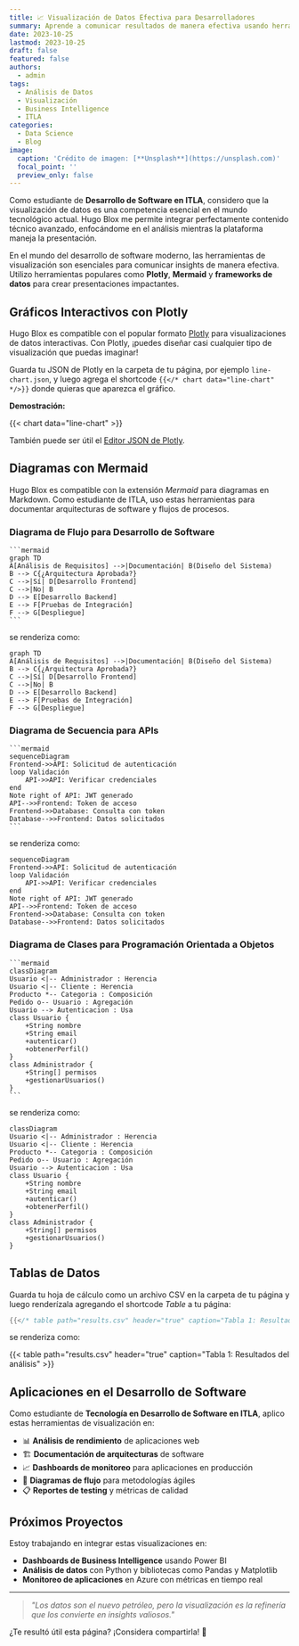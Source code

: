 ```yaml
---
title: 📈 Visualización de Datos Efectiva para Desarrolladores
summary: Aprende a comunicar resultados de manera efectiva usando herramientas modernas como Plotly, Mermaid y frameworks de datos.
date: 2023-10-25
lastmod: 2023-10-25
draft: false
featured: false
authors:
  - admin
tags:
  - Análisis de Datos
  - Visualización
  - Business Intelligence
  - ITLA
categories:
  - Data Science
  - Blog
image:
  caption: 'Crédito de imagen: [**Unsplash**](https://unsplash.com)'
  focal_point: ''
  preview_only: false
---
```


Como estudiante de **Desarrollo de Software en ITLA**, considero que la visualización de datos es una competencia esencial en el mundo tecnológico actual. Hugo Blox me permite integrar perfectamente contenido técnico avanzado, enfocándome en el análisis mientras la plataforma maneja la presentación.

En el mundo del desarrollo de software moderno, las herramientas de visualización son esenciales para comunicar insights de manera efectiva. Utilizo herramientas populares como **Plotly**, **Mermaid** y **frameworks de datos** para crear presentaciones impactantes.

## Gráficos Interactivos con Plotly

Hugo Blox es compatible con el popular formato [Plotly](https://plot.ly/) para visualizaciones de datos interactivas. Con Plotly, ¡puedes diseñar casi cualquier tipo de visualización que puedas imaginar!

Guarda tu JSON de Plotly en la carpeta de tu página, por ejemplo `line-chart.json`, y luego agrega el shortcode `{{</* chart data="line-chart" */>}}` donde quieras que aparezca el gráfico.

**Demostración:**

{{< chart data="line-chart" >}}

También puede ser útil el [Editor JSON de Plotly](http://plotly-json-editor.getforge.io/).

## Diagramas con Mermaid

Hugo Blox es compatible con la extensión _Mermaid_ para diagramas en Markdown. Como estudiante de ITLA, uso estas herramientas para documentar arquitecturas de software y flujos de procesos.

### Diagrama de Flujo para Desarrollo de Software

    ```mermaid
    graph TD
    A[Análisis de Requisitos] -->|Documentación| B(Diseño del Sistema)
    B --> C{¿Arquitectura Aprobada?}
    C -->|Sí| D[Desarrollo Frontend]
    C -->|No| B
    D --> E[Desarrollo Backend]
    E --> F[Pruebas de Integración]
    F --> G[Despliegue]
    ```

se renderiza como:

```mermaid
graph TD
A[Análisis de Requisitos] -->|Documentación| B(Diseño del Sistema)
B --> C{¿Arquitectura Aprobada?}
C -->|Sí| D[Desarrollo Frontend]
C -->|No| B
D --> E[Desarrollo Backend]
E --> F[Pruebas de Integración]
F --> G[Despliegue]
```

### Diagrama de Secuencia para APIs

    ```mermaid
    sequenceDiagram
    Frontend->>API: Solicitud de autenticación
    loop Validación
        API->>API: Verificar credenciales
    end
    Note right of API: JWT generado
    API-->>Frontend: Token de acceso
    Frontend->>Database: Consulta con token
    Database-->>Frontend: Datos solicitados
    ```

se renderiza como:

```mermaid
sequenceDiagram
Frontend->>API: Solicitud de autenticación
loop Validación
    API->>API: Verificar credenciales
end
Note right of API: JWT generado
API-->>Frontend: Token de acceso
Frontend->>Database: Consulta con token
Database-->>Frontend: Datos solicitados
```

### Diagrama de Clases para Programación Orientada a Objetos

    ```mermaid
    classDiagram
    Usuario <|-- Administrador : Herencia
    Usuario <|-- Cliente : Herencia
    Producto *-- Categoria : Composición
    Pedido o-- Usuario : Agregación
    Usuario --> Autenticacion : Usa
    class Usuario {
        +String nombre
        +String email
        +autenticar()
        +obtenerPerfil()
    }
    class Administrador {
        +String[] permisos
        +gestionarUsuarios()
    }
    ```

se renderiza como:

```mermaid
classDiagram
Usuario <|-- Administrador : Herencia
Usuario <|-- Cliente : Herencia
Producto *-- Categoria : Composición
Pedido o-- Usuario : Agregación
Usuario --> Autenticacion : Usa
class Usuario {
    +String nombre
    +String email
    +autenticar()
    +obtenerPerfil()
}
class Administrador {
    +String[] permisos
    +gestionarUsuarios()
}
```

## Tablas de Datos

Guarda tu hoja de cálculo como un archivo CSV en la carpeta de tu página y luego renderízala agregando el shortcode _Table_ a tu página:

```go
{{</* table path="results.csv" header="true" caption="Tabla 1: Resultados del análisis" */>}}
```

se renderiza como:

{{< table path="results.csv" header="true" caption="Tabla 1: Resultados del análisis" >}}

## Aplicaciones en el Desarrollo de Software

Como estudiante de **Tecnología en Desarrollo de Software en ITLA**, aplico estas herramientas de visualización en:

- 📊 **Análisis de rendimiento** de aplicaciones web
- 🏗️ **Documentación de arquitecturas** de software  
- 📈 **Dashboards de monitoreo** para aplicaciones en producción
- 🔄 **Diagramas de flujo** para metodologías ágiles
- 📋 **Reportes de testing** y métricas de calidad

## Próximos Proyectos

Estoy trabajando en integrar estas visualizaciones en:
- **Dashboards de Business Intelligence** usando Power BI
- **Análisis de datos** con Python y bibliotecas como Pandas y Matplotlib
- **Monitoreo de aplicaciones** en Azure con métricas en tiempo real

---

> *"Los datos son el nuevo petróleo, pero la visualización es la refinería que los convierte en insights valiosos."*

¿Te resultó útil esta página? ¡Considera compartirla! 🙌
